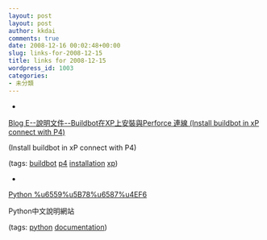 ```yaml
---
layout: post
layout: post
author: kkdai
comments: true
date: 2008-12-16 00:02:48+00:00
slug: links-for-2008-12-15
title: links for 2008-12-15
wordpress_id: 1003
categories:
- 未分類
---
```


  * 
                

[Blog E--說明文件--Buildbot在XP上安裝與Perforce 連線 (Install buildbot in xP connect with P4)](http://www.evanlin.com/blog/archives/001100.html)


                

(Install buildbot in xP connect with P4)


                

(tags: [buildbot](http://delicious.com/kkdai/buildbot) [p4](http://delicious.com/kkdai/p4) [installation](http://delicious.com/kkdai/installation) [xp](http://delicious.com/kkdai/xp))


            
  * 
                

[Python %u6559%u5B78%u6587%u4EF6](http://www.freebsd.org.hk/html/python/tut_tw/tut.html)


                

Python中文說明網站


                

(tags: [python](http://delicious.com/kkdai/python) [documentation](http://delicious.com/kkdai/documentation))


            
